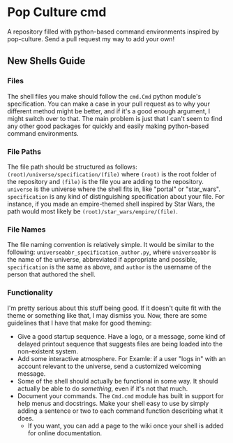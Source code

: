 # Pop Culture cmd
A repository filled with python-based command environments inspired by pop-culture. Send a pull request my way to add your own!

## New Shells Guide
### Files
The shell files you make should follow the `cmd.Cmd` python module's specification. You can make a case in your pull request as to why your different method might be better, and if it's a good enough argument, I might switch over to that. The main problem is just that I can't seem to find any other good packages for quickly and easily making python-based command environments.
### File Paths
The file path should be structured as follows: `(root)/universe/specification/(file)` where `(root)` is the root folder of the repository and `(file)` is the file you are adding to the repository. `universe` is the universe where the shell fits in, like "portal" or "star_wars". `specification` is any kind of distinguishing specification about your file. For instance, if you made an empire-themed shell inspired by Star Wars, the path would most likely be `(root)/star_wars/empire/(file)`.
### File Names
The file naming convention is relatively simple. It would be similar to the following: `universeabbr_specification_author.py`, where `universeabbr` is the name of the universe, abbreviated if appropriate and possible, `specification` is the same as above, and `author` is the username of the person that authored the shell.
### Functionality
I'm pretty serious about this stuff being good. If it doesn't quite fit with the theme or something like that, I may dismiss you. Now, there are some guidelines that I have that make for good theming:
 - Give a good startup sequence. Have a logo, or a message, some kind of delayed printout sequence that suggests files are being loaded into the non-existent system.
 - Add some interactive atmosphere. For Examle: if a user "logs in" with an account relevant to the universe, send a customized welcoming message.
 - Some of the shell should actually be functional in some way. It should actually be able to do *something*, even if it's not that much.
 - Document your commands. The `Cmd.cmd` module has built in support for help menus and docstrings. Make your shell easy to use by simply adding a sentence or two to each command function describing what it does.
   - If you want, you can add a page to the wiki once your shell is added for online documentation.
